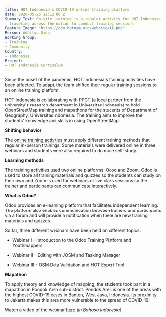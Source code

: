 ```yaml
---
title: HOT Indonesia’s COVID-19 online training platform
date: 2020-05-26 12:12:00 Z
Summary Text: On-site training is a regular activity for HOT Indonesia with staff
  traveling across the nation to conduct training sessions
Feature Image: "https://cdn.hotosm.org/website/AA.png"
Person: Adhitya Dido
Working Group:
- Training
- Community
Country:
- Indonesia
Project:
- HOT Indonesia Curriculum
---
```


Since the onset of the pandemic, HOT Indonesia's training activities have been affected. To adapt, the team shifted their regular training sessions to an online training platform.

HOT Indonesia is collaborating with PPGT (a local partner from the university's research department in Universitas Indonesia)  to hold OpenStreetMap training and mapathons for the students of Department of Geography, Universitas Indonesia. The training aims to improve the students' knowledge and skills in using OpenStreetMap.

**Shifting behavior**

The [online training activities](https://edu-hotosmid-courses.odoo.com/en/) must apply different training methods that regular in-person trainings. Some materials were delivered online in three webinars and students were also required to do more self-study.

**Learning methods**

The training activities used two online platforms: Odoo and Zoom. Odoo is used to store all training materials and quizzes so the students can study on their own and Zoom is used for webinars or live class sessions so the trainer and participants can communicate interactively.

**What is Odoo?**

Odoo provides an e-learning platform that facilitates independent learning. The platform also enables communication between trainers and participants via a forum and will provide a notification when there are new training materials and quizzes.

So far, three different webinars have been held on different topics:

* Webinar I - Introduction to the Odoo Training Platform and Youthmappers

* Webinar II - Editing with JOSM and Tasking Manager

* Webinar III - OSM Data Validation and HOT Export Tool.

**Mapathon**

To apply theory and knowledge of mapping, the students took part in a mapathon in Pondok Aren sub-district. Pondok Aren is one of the areas with the highest COVID-19 cases in Banten, West Java, Indonesia. Its proximity to Jakarta makes this area more vulnerable to the spread of COVID-19.

Watch a video of the webinar [here](https://www.youtube.com/playlist?list=PLL_bkzyOQQlJvqM09UOazpCpyRL8bEIBO) *(in Bahasa Indonesia)*